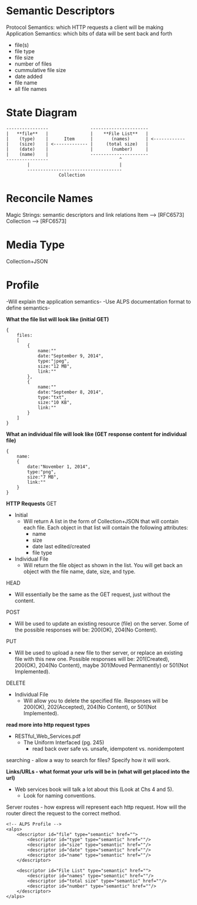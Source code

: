 Semantic Descriptors
============================
Protocol Semantics: which HTTP requests a client will be making
Application Semantics: which bits of data will be sent back and forth
* file(s)
* file type
* file size
* number of files
* cummulative file size
* date added
* file name
* all file names

State Diagram
============================
```
----------------                ----------------------
|   **file**   |                |    **File List**   |
|    (type)    |      Item      |       (names)      | <------------
|    (size)    | <------------- |     (total size)   |
|	 (date)    |                |       (number)     |
|	 (name)    |                ----------------------
----------------                           ^
        |                                  |
        ------------------------------------
                    Collection
```

Reconcile Names
============================
Magic Strings: semantic descriptors and link relations
Item --> [RFC6573]
Collection --> [RFC6573]

Media Type
============================
Collection+JSON

Profile
============================
-Will explain the application semantics-
-Use ALPS documentation format to define semantics-

**What the file list will look like (initial GET)**
```
{
    files:
    [
        {
            name:""
            date:"September 9, 2014",
            type:"jpeg",
            size:"12 MB",
            link:""
		},
        {
            name:""
            date:"September 8, 2014",
            type:"txt",
            size:"10 KB",
            link:""
        }
    ]
}
```

**What an individual file will look like (GET response content for individual file)**
```
{
    name:
    {
        date:"November 1, 2014",
        type:"png",
        size:"7 MB",
        link:""
    }
}
```

**HTTP Requests**
GET
* Initial
	* Will return A list in the form of Collection+JSON that will contain each file.  Each object in that list will contain the following attributes:
		* name
		* size
		* date last edited/created
		* file type
* Individual File
	* Will return the file object as shown in the list.  You will get back an object with the file name, date, size, and type.

HEAD
* Will essentially be the same as the GET request, just without the content.

POST
* Will be used to update an existing resource (file) on the server.  Some of the possible responses will be: 200(OK), 204(No Content).

PUT
* Will be used to upload a new file to ther server, or replace an existing file with this new one.  Possible responses will be: 201(Created), 200(OK), 204(No Content), maybe 301(Moved Permanently) or 501(Not Implemented).

DELETE
* Individual File
	* Will allow you to delete the specified file.  Responses will be 200(OK), 202(Accepted), 204(No Content), or 501(Not Implemented).




**read more into http request types**
* RESTful_Web_Services.pdf
	* The Uniform Interfaced (pg. 245)
		* read back over safe vs. unsafe, idempotent vs. nonidempotent

searching - allow a way to search for files?  Specify how it will work.

**Links/URLs - what format your urls will be in (what will get placed into the url)**
* Web services book will talk a lot about this (Look at Chs 4 and 5).
	* Look for naming conventions.

Server routes - how express will represent each http request.  How will the router direct the request to the correct method.

```
<!-- ALPS Profile -->
<alps>
	<descriptor id="file" type="semantic" href="">
		<descriptor id="type" type="semantic" href=""/>
		<descriptor id="size" type="semantic" href=""/>
		<descriptor id="date" type="semantic" href=""/>
		<descriptor id="name" type="semantic" href=""/>
	</descriptor>

	<descriptor id="File List" type="semantic" href="">
		<descriptor id="names" type="semantic" href=""/>
		<descriptor id="total size" type="semantic" href=""/>
		<descriptor id="number" type="semantic" href=""/>
	</descriptor>
</alps>
```